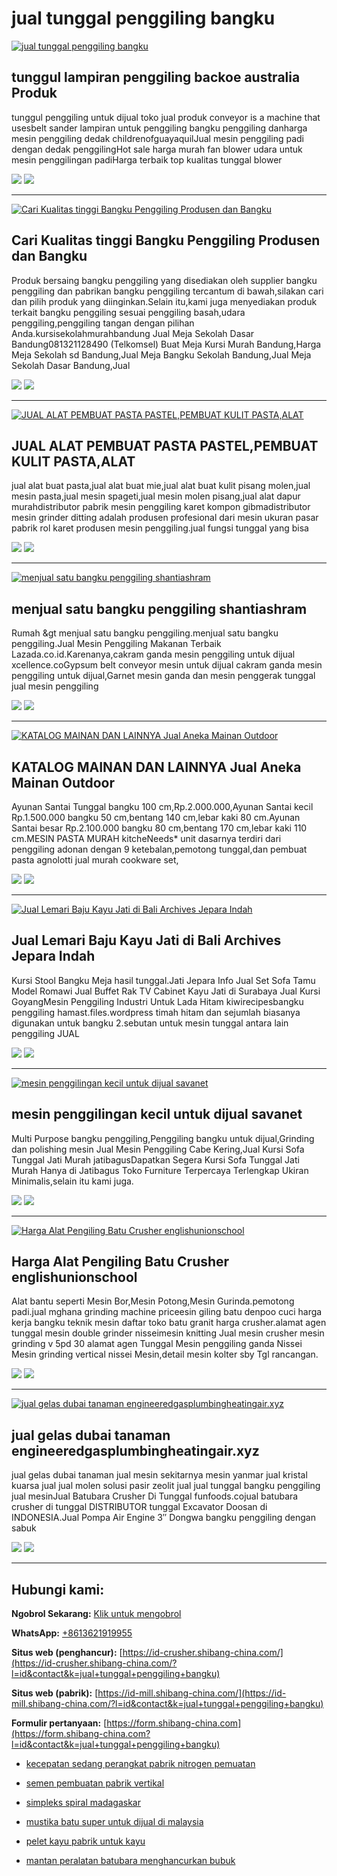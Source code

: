 # jual tunggal penggiling bangku

<a href="https://swt.shibang-china.com/?l=id&img&k=jual+tunggal+penggiling+bangku" target="_blank">![jual tunggal penggiling bangku](http://static.shibang-china.com/all-800x300/1011.jpg)</a>

## tunggul lampiran penggiling backoe australia Produk
tunggul penggiling untuk dijual toko jual produk conveyor is a machine that usesbelt sander lampiran untuk penggiling bangku penggiling danharga mesin penggiling dedak childrenofguayaquilJual mesin penggiling padi dengan dedak penggilingHot sale harga murah fan blower udara untuk mesin penggilingan padiHarga terbaik top kualitas tunggal blower


<a href="https://whatsapp.shibangsoft.com/WhatsApp.php" target="_blank" title="WhatsApp">![](http://static.shibang-china.com/icon/whatsapp.png)</a> <a href="https://swt.shibang-china.com/?l=id&icon&k=jual+tunggal+penggiling+bangku" target="_blank">![](http://static.shibang-china.com/icon/chat-id.png)</a>

---

<a href="https://swt.shibang-china.com/?l=id&img&k=jual+tunggal+penggiling+bangku" target="_blank">![Cari Kualitas tinggi Bangku Penggiling Produsen dan Bangku](http://static.shibang-china.com/all-800x300/551.jpg)</a>

## Cari Kualitas tinggi Bangku Penggiling Produsen dan Bangku
Produk bersaing bangku penggiling yang disediakan oleh supplier bangku penggiling dan pabrikan bangku penggiling tercantum di bawah,silakan cari dan pilih produk yang diinginkan.Selain itu,kami juga menyediakan produk terkait bangku penggiling sesuai penggiling basah,udara penggiling,penggiling tangan dengan pilihan Anda.kursisekolahmurahbandung Jual Meja Sekolah Dasar Bandung081321128490 (Telkomsel) Buat Meja Kursi Murah Bandung,Harga Meja Sekolah sd Bandung,Jual Meja Bangku Sekolah Bandung,Jual Meja Sekolah Dasar Bandung,Jual


<a href="https://whatsapp.shibangsoft.com/WhatsApp.php" target="_blank" title="WhatsApp">![](http://static.shibang-china.com/icon/whatsapp.png)</a> <a href="https://swt.shibang-china.com/?l=id&icon&k=jual+tunggal+penggiling+bangku" target="_blank">![](http://static.shibang-china.com/icon/chat-id.png)</a>

---

<a href="https://swt.shibang-china.com/?l=id&img&k=jual+tunggal+penggiling+bangku" target="_blank">![JUAL ALAT PEMBUAT PASTA PASTEL,PEMBUAT KULIT PASTA,ALAT](http://static.shibang-china.com/all-800x300/528.jpg)</a>

## JUAL ALAT PEMBUAT PASTA PASTEL,PEMBUAT KULIT PASTA,ALAT
jual alat buat pasta,jual alat buat mie,jual alat buat kulit pisang molen,jual mesin pasta,jual mesin spageti,jual mesin molen pisang,jual alat dapur murahdistributor pabrik mesin penggiling karet kompon gibmadistributor mesin grinder ditting adalah produsen profesional dari mesin ukuran pasar pabrik rol karet produsen mesin penggiling.jual fungsi tunggal yang bisa


<a href="https://whatsapp.shibangsoft.com/WhatsApp.php" target="_blank" title="WhatsApp">![](http://static.shibang-china.com/icon/whatsapp.png)</a> <a href="https://swt.shibang-china.com/?l=id&icon&k=jual+tunggal+penggiling+bangku" target="_blank">![](http://static.shibang-china.com/icon/chat-id.png)</a>

---

<a href="https://swt.shibang-china.com/?l=id&img&k=jual+tunggal+penggiling+bangku" target="_blank">![menjual satu bangku penggiling shantiashram](http://static.shibang-china.com/all-800x300/483.jpg)</a>

## menjual satu bangku penggiling shantiashram
Rumah &gt menjual satu bangku penggiling.menjual satu bangku penggiling.Jual Mesin Penggiling Makanan Terbaik Lazada.co.id.Karenanya,cakram ganda mesin penggiling untuk dijual xcellence.coGypsum belt conveyor mesin untuk dijual cakram ganda mesin penggiling untuk dijual,Garnet mesin ganda dan mesin penggerak tunggal jual mesin penggiling


<a href="https://whatsapp.shibangsoft.com/WhatsApp.php" target="_blank" title="WhatsApp">![](http://static.shibang-china.com/icon/whatsapp.png)</a> <a href="https://swt.shibang-china.com/?l=id&icon&k=jual+tunggal+penggiling+bangku" target="_blank">![](http://static.shibang-china.com/icon/chat-id.png)</a>

---

<a href="https://swt.shibang-china.com/?l=id&img&k=jual+tunggal+penggiling+bangku" target="_blank">![KATALOG MAINAN DAN LAINNYA Jual Aneka Mainan Outdoor](http://static.shibang-china.com/all-800x300/453.jpg)</a>

## KATALOG MAINAN DAN LAINNYA Jual Aneka Mainan Outdoor
Ayunan Santai Tunggal bangku 100 cm,Rp.2.000.000,Ayunan Santai kecil Rp.1.500.000 bangku 50 cm,bentang 140 cm,lebar kaki 80 cm.Ayunan Santai besar Rp.2.100.000 bangku 80 cm,bentang 170 cm,lebar kaki 110 cm.MESIN PASTA MURAH kitcheNeeds* unit dasarnya terdiri dari penggiling adonan dengan 9 ketebalan,pemotong tunggal,dan pembuat pasta agnolotti jual murah cookware set,


<a href="https://whatsapp.shibangsoft.com/WhatsApp.php" target="_blank" title="WhatsApp">![](http://static.shibang-china.com/icon/whatsapp.png)</a> <a href="https://swt.shibang-china.com/?l=id&icon&k=jual+tunggal+penggiling+bangku" target="_blank">![](http://static.shibang-china.com/icon/chat-id.png)</a>

---

<a href="https://swt.shibang-china.com/?l=id&img&k=jual+tunggal+penggiling+bangku" target="_blank">![Jual Lemari Baju Kayu Jati di Bali Archives Jepara Indah](http://static.shibang-china.com/all-800x300/720.jpg)</a>

## Jual Lemari Baju Kayu Jati di Bali Archives Jepara Indah
Kursi Stool Bangku Meja hasil tunggal.Jati Jepara Info Jual Set Sofa Tamu Model Romawi Jual Buffet Rak TV Cabinet Kayu Jati di Surabaya Jual Kursi GoyangMesin Penggiling Industri Untuk Lada Hitam kiwirecipesbangku penggiling hamast.files.wordpress timah hitam dan sejumlah biasanya digunakan untuk bangku 2.sebutan untuk mesin tunggal antara lain penggiling JUAL


<a href="https://whatsapp.shibangsoft.com/WhatsApp.php" target="_blank" title="WhatsApp">![](http://static.shibang-china.com/icon/whatsapp.png)</a> <a href="https://swt.shibang-china.com/?l=id&icon&k=jual+tunggal+penggiling+bangku" target="_blank">![](http://static.shibang-china.com/icon/chat-id.png)</a>

---

<a href="https://swt.shibang-china.com/?l=id&img&k=jual+tunggal+penggiling+bangku" target="_blank">![mesin penggilingan kecil untuk dijual savanet](http://static.shibang-china.com/all-800x300/500.jpg)</a>

## mesin penggilingan kecil untuk dijual savanet
Multi Purpose bangku penggiling,Penggiling bangku untuk dijual,Grinding dan polishing mesin Jual Mesin Penggiling Cabe Kering,Jual Kursi Sofa Tunggal Jati Murah jatibagusDapatkan Segera Kursi Sofa Tunggal Jati Murah Hanya di Jatibagus Toko Furniture Terpercaya Terlengkap Ukiran Minimalis,selain itu kami juga.


<a href="https://whatsapp.shibangsoft.com/WhatsApp.php" target="_blank" title="WhatsApp">![](http://static.shibang-china.com/icon/whatsapp.png)</a> <a href="https://swt.shibang-china.com/?l=id&icon&k=jual+tunggal+penggiling+bangku" target="_blank">![](http://static.shibang-china.com/icon/chat-id.png)</a>

---

<a href="https://swt.shibang-china.com/?l=id&img&k=jual+tunggal+penggiling+bangku" target="_blank">![Harga Alat Pengiling Batu Crusher englishunionschool](http://static.shibang-china.com/all-800x300/841.jpg)</a>

## Harga Alat Pengiling Batu Crusher englishunionschool
Alat bantu seperti Mesin Bor,Mesin Potong,Mesin Gurinda.pemotong padi.jual mghana grinding machine priceesin giling batu denpoo cuci harga kerja bangku teknik mesin daftar toko batu granit harga crusher.alamat agen tunggal mesin double grinder nisseimesin knitting Jual mesin crusher mesin grinding v 5pd 30 alamat agen Tunggal Mesin penggiling ganda Nissei Mesin grinding vertical nissei Mesin,detail mesin kolter sby Tgl rancangan.


<a href="https://whatsapp.shibangsoft.com/WhatsApp.php" target="_blank" title="WhatsApp">![](http://static.shibang-china.com/icon/whatsapp.png)</a> <a href="https://swt.shibang-china.com/?l=id&icon&k=jual+tunggal+penggiling+bangku" target="_blank">![](http://static.shibang-china.com/icon/chat-id.png)</a>

---

<a href="https://swt.shibang-china.com/?l=id&img&k=jual+tunggal+penggiling+bangku" target="_blank">![jual gelas dubai tanaman engineeredgasplumbingheatingair.xyz](http://static.shibang-china.com/all-800x300/720.jpg)</a>

## jual gelas dubai tanaman engineeredgasplumbingheatingair.xyz
jual gelas dubai tanaman jual mesin sekitarnya mesin yanmar jual kristal kuarsa jual jual molen solusi pasir zeolit jual jual tunggal bangku penggiling jual mesinJual Batubara Crusher Di Tunggal funfoods.cojual batubara crusher di tunggal DISTRIBUTOR tunggal Excavator Doosan di INDONESIA.Jual Pompa Air Engine 3″ Dongwa bangku penggiling dengan sabuk


<a href="https://whatsapp.shibangsoft.com/WhatsApp.php" target="_blank" title="WhatsApp">![](http://static.shibang-china.com/icon/whatsapp.png)</a> <a href="https://swt.shibang-china.com/?l=id&icon&k=jual+tunggal+penggiling+bangku" target="_blank">![](http://static.shibang-china.com/icon/chat-id.png)</a>

---
## Hubungi kami:

**Ngobrol Sekarang:** [Klik untuk mengobrol](https://swt.shibang-china.com?l=id&contact&k=jual+tunggal+penggiling+bangku)

**WhatsApp:**  [+8613621919955](https://whatsapp.shibangsoft.com/WhatsApp.php)

**Situs web (penghancur):** [https://id-crusher.shibang-china.com/](https://id-crusher.shibang-china.com/?l=id&contact&k=jual+tunggal+penggiling+bangku)

**Situs web (pabrik):** [https://id-mill.shibang-china.com/](https://id-mill.shibang-china.com/?l=id&contact&k=jual+tunggal+penggiling+bangku)

**Formulir pertanyaan:** [https://form.shibang-china.com](https://form.shibang-china.com?l=id&contact&k=jual+tunggal+penggiling+bangku)

* [kecepatan sedang perangkat pabrik nitrogen pemuatan](../38/kecepatan%20sedang%20perangkat%20pabrik%20nitrogen%20pemuatan.md)

* [semen pembuatan pabrik vertikal](../33/semen%20pembuatan%20pabrik%20vertikal.md)

* [simpleks spiral madagaskar](../40/simpleks%20spiral%20madagaskar.md)

* [mustika batu super untuk dijual di malaysia](../39/mustika%20batu%20super%20untuk%20dijual%20di%20malaysia.md)

* [pelet kayu pabrik untuk kayu](../40/pelet%20kayu%20pabrik%20untuk%20kayu.md)

* [mantan peralatan batubara menghancurkan bubuk](../39/mantan%20peralatan%20batubara%20menghancurkan%20bubuk.md)